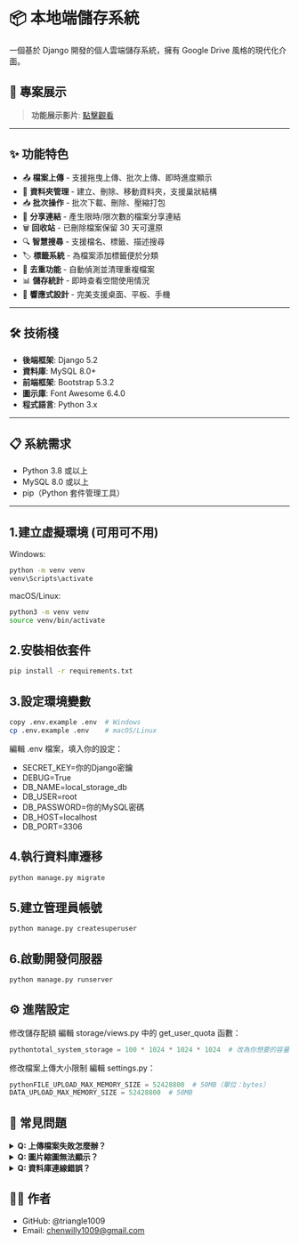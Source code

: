 # 📦 本地端儲存系統

一個基於 Django 開發的個人雲端儲存系統，擁有 Google Drive 風格的現代化介面。

## 🎥 專案展示

> **功能展示影片**: [點擊觀看](https://youtu.be/BgB7bYCsa7g)

---

## ✨ 功能特色

- 📤 **檔案上傳** - 支援拖曳上傳、批次上傳、即時進度顯示
- 📁 **資料夾管理** - 建立、刪除、移動資料夾，支援巢狀結構
- 📥 **批次操作** - 批次下載、刪除、壓縮打包
- 🔗 **分享連結** - 產生限時/限次數的檔案分享連結
- 🗑️ **回收站** - 已刪除檔案保留 30 天可還原
- 🔍 **智慧搜尋** - 支援檔名、標籤、描述搜尋
- 🏷️ **標籤系統** - 為檔案添加標籤便於分類
- 🔄 **去重功能** - 自動偵測並清理重複檔案
- 📊 **儲存統計** - 即時查看空間使用情況
- 📱 **響應式設計** - 完美支援桌面、平板、手機

---

## 🛠️ 技術棧

- **後端框架**: Django 5.2
- **資料庫**: MySQL 8.0+
- **前端框架**: Bootstrap 5.3.2
- **圖示庫**: Font Awesome 6.4.0
- **程式語言**: Python 3.x

---

## 📋 系統需求

- Python 3.8 或以上
- MySQL 8.0 或以上
- pip（Python 套件管理工具）

---
## 1.建立虛擬環境 (可用可不用)
Windows:
```bash
python -m venv venv
venv\Scripts\activate
```
macOS/Linux:
```bash
python3 -m venv venv
source venv/bin/activate
```
## 2.安裝相依套件
```bash
pip install -r requirements.txt
```
## 3.設定環境變數
```bash
copy .env.example .env  # Windows
cp .env.example .env    # macOS/Linux
```
編輯 .env 檔案，填入你的設定： 
- SECRET_KEY=你的Django密鑰
- DEBUG=True
- DB_NAME=local_storage_db   
- DB_USER=root
- DB_PASSWORD=你的MySQL密碼
- DB_HOST=localhost
- DB_PORT=3306

## 4.執行資料庫遷移
```bash
python manage.py migrate
```
## 5.建立管理員帳號
```bash
python manage.py createsuperuser
```
## 6.啟動開發伺服器
```bash
python manage.py runserver
```

## ⚙️ 進階設定
修改儲存配額
編輯 storage/views.py 中的 get_user_quota 函數：
```python
pythontotal_system_storage = 100 * 1024 * 1024 * 1024  # 改為你想要的容量
```
修改檔案上傳大小限制
編輯 settings.py：
```python
pythonFILE_UPLOAD_MAX_MEMORY_SIZE = 52428800  # 50MB（單位：bytes）
DATA_UPLOAD_MAX_MEMORY_SIZE = 52428800  # 50MB
```
## 🐛 常見問題
<details>
<summary><b>Q: 上傳檔案失敗怎麼辦？</b></summary>
A: 檢查以下項目：

media/ 資料夾是否存在且有寫入權限
檔案大小是否超過限制（預設 50MB）
儲存空間是否已滿

</details>
<details>
<summary><b>Q: 圖片縮圖無法顯示？</b></summary>
A: 確認已安裝 Pillow 套件：
bashpip install Pillow
</details>
<details>
<summary><b>Q: 資料庫連線錯誤？</b></summary>
A: 檢查：

MySQL 服務是否啟動
.env 中的資料庫帳號密碼是否正確
資料庫是否已建立
</details>


## 👨‍💻 作者
- GitHub: @triangle1009
- Email:  chenwilly1009@gmail.com
